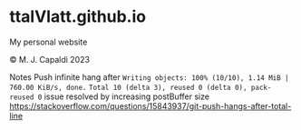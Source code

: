 # ttalVlatt.github.io

My personal website

© M. J. Capaldi 2023

Notes
Push infinite hang after 
`Writing objects: 100% (10/10), 1.14 MiB | 760.00 KiB/s, done.`
`Total 10 (delta 3), reused 0 (delta 0), pack-reused 0`
issue resolved by increasing postBuffer size
https://stackoverflow.com/questions/15843937/git-push-hangs-after-total-line
